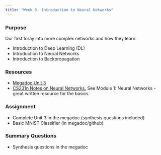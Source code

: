 ```yaml
---
title: "Week 3: Introduction to Neural Networks"
---
```


### Purpose

Our first foray into more complex networks and how they learn.
- Introduction to Deep Learning (DL)
- Introduction to Neural Networks
- Introduction to Backpropagation

### Resources

- [Megadoc Unit 3](../content/deep_learning/)
- [CS231n Notes on Neural Networks.](https://cs231n.github.io/) See Module 1: Neural Networks - great written resource for the basics.

### Assignment

- Complete Unit 3 in the megadoc (synthesis questions included)
- Basic MNIST Classifier (in megadoc/github)

### Summary Questions

- Synthesis questions in the megadoc

